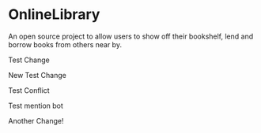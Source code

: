 # OnlineLibrary
An open source project to allow users to show off their bookshelf, lend and borrow books from others near by. 

Test Change

New Test Change

Test Conflict

Test mention bot

Another Change!

